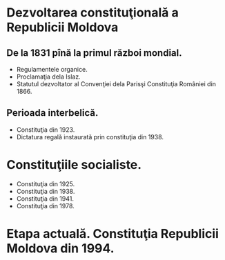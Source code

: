 # Dezvoltarea constituţională a Republicii Moldova

## De la 1831 pînă la primul război mondial.

- Regulamentele organice.
- Proclamaţia dela Islaz.
- Statutul dezvoltator al Convenţiei dela Parisşi Constituţia României din 1866.

## Perioada interbelică. 
- Constituţia din 1923.
- Dictatura regală instaurată prin constituţia din 1938.

# Constituţiile socialiste. 
- Constituţia din 1925.
- Constituţia din 1938.
- Constituţia din 1941.
- Constituţia din 1978.

# Etapa actuală. Constituţia Republicii Moldova din 1994.